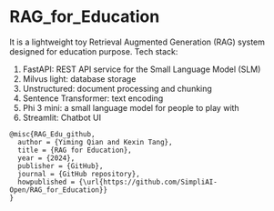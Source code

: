 # RAG_for_Education
It is a lightweight toy Retrieval Augmented Generation (RAG) system designed for education purpose.
Tech stack:
1. FastAPI: REST API service for the Small Language Model (SLM)
2. Milvus light: database storage
3. Unstructured: document processing and chunking
4. Sentence Transformer: text encoding
5. Phi 3 mini: a small language model for people to play with
6. Streamlit: Chatbot UI

```
@misc{RAG_Edu_github,
  author = {Yiming Qian and Kexin Tang},
  title = {RAG for Education},
  year = {2024},
  publisher = {GitHub},
  journal = {GitHub repository},
  howpublished = {\url{https://github.com/SimpliAI-Open/RAG_for_Education}}
}
```
